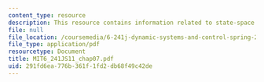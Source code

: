 ```yaml
---
content_type: resource
description: This resource contains information related to state-space models.
file: null
file_location: /coursemedia/6-241j-dynamic-systems-and-control-spring-2011/291fd6ea776b361f1fd2db68f49c42de_MIT6_241JS11_chap07.pdf
file_type: application/pdf
resourcetype: Document
title: MIT6_241JS11_chap07.pdf
uid: 291fd6ea-776b-361f-1fd2-db68f49c42de
---
```

